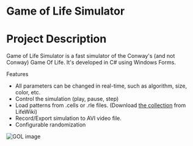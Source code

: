 Game of Life Simulator
======================

Project Description
===================

Game of Life Simulator is a fast simulator of the Conway's (and not Conway) Game Of Life.
It's developed in C# using Windows Forms.

Features
 - All parameters can be changed in real-time, such as algorithm, size, color, etc.
 - Control the simulation (play, pause, step)
 - Load patterns from .cells or .rle files. (Download [the collection](http://www.conwaylife.com/patterns/all.zip) from LifeWiki)
 - Record/Export simulation to AVI video file.
 - Configurable randomization

![GOL image](http://i.imgur.com/GWmYC4g.png) 

